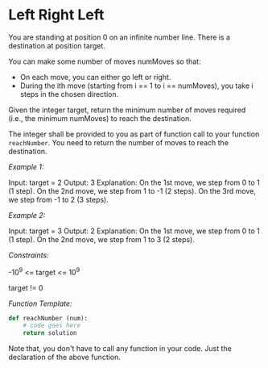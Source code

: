 # Left Right Left

You are standing at position 0 on an infinite number line. There is a destination at position target.

You can make some number of moves numMoves so that:

- On each move, you can either go left or right.
- During the ith move (starting from i == 1 to i == numMoves), you take i steps in the chosen direction.

Given the integer target, return the minimum number of moves required (i.e., the minimum numMoves) to reach the destination.

 
The integer shall be provided to you as part of function call to your function `reachNumber`. You need to return the number of moves to reach the destination.

_Example 1:_

Input: target = 2
Output: 3
Explanation:
On the 1st move, we step from 0 to 1 (1 step).
On the 2nd move, we step from 1 to -1 (2 steps).
On the 3rd move, we step from -1 to 2 (3 steps).

_Example 2:_

Input: target = 3
Output: 2
Explanation:
On the 1st move, we step from 0 to 1 (1 step).
On the 2nd move, we step from 1 to 3 (2 steps).

 

_Constraints:_

-10<sup>9</sup> <= target <= 10<sup>9</sup>

target != 0


_Function Template:_
```python
def reachNumber (num): 
    # code goes here 
    return solution
```

Note that, you don't have to call any function in your code. Just the declaration of the above function.
